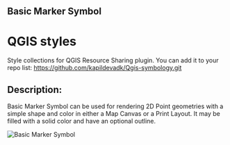 ## Basic Marker Symbol

# QGIS styles
Style collections for QGIS Resource Sharing plugin. You can add it to your repo list: https://github.com/kapildevadk/Qgis-symbology.git

## Description:
Basic Marker Symbol can be used for rendering 2D Point geometries with a simple shape and color in either a Map Canvas or a Print Layout. It may be filled with a solid color and have an optional outline.

![Basic Marker Symbol](https://github.com/kapildevadk/Qgis-symbology/blob/dc0c64c56fcdbeae7a0cb48bf76a8d8dfff19397/collections/marker/image/preview.png?raw=true)
